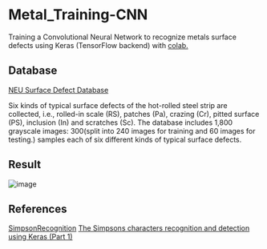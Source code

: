 # Metal_Training-CNN
Training a Convolutional Neural Network to recognize metals surface defects using Keras (TensorFlow backend) with [colab.](https://colab.research.google.com/drive/1sAI-tyUE9kzdbFtJKEoqaaEpU4ZjsT7x?usp=sharing)

## Database
[NEU Surface Defect Database](https://www.kaggle.com/datasets/kaustubhdikshit/neu-surface-defect-database)

Six kinds of typical surface defects of the hot-rolled steel strip are collected, i.e., rolled-in scale (RS), patches (Pa), crazing (Cr), pitted surface (PS), inclusion (In) and scratches (Sc). The database includes 1,800 grayscale images: 300(split into 240 images for training and 60 images for testing.) samples each of six different kinds of typical surface defects.

## Result

![image](https://github.com/celinehsieh68/Metal_Training-CNN/blob/main/result.PNG?raw=true)

## References

[SimpsonRecognition](https://github.com/alexattia/SimpsonRecognition)
[The Simpsons characters recognition and detection using Keras (Part 1)](https://medium.com/alex-attia-blog/the-simpsons-character-recognition-using-keras-d8e1796eae36)
